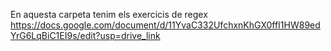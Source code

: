 En aquesta carpeta tenim els exercicis de regex
https://docs.google.com/document/d/11YvaC332UfchxnKhGX0ffI1HW89edYrG6LqBiC1EI9s/edit?usp=drive_link